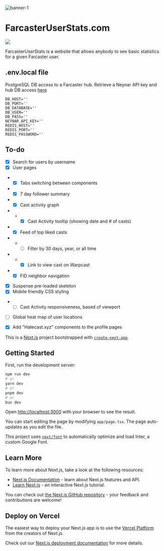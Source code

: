 ![banner-1](https://i.imgur.com/Efvc3cy.png)
# FarcasterUserStats.com
![](https://img.shields.io/github/last-commit/mattwelter/farcaster-user-stats)

FarcasterUserStats is a website that allows anybody to see basic statistics for a given Farcaster user.

## .env.local file
PostgreSQL DB access to a Farcaster hub. Retrieve a Neynar API key and hub DB access [here](https://neynar.com/)
```
DB_HOST=''
DB_PORT=''
DB_DATABASE=''
DB_USER=''
DB_PASS=''
NEYNAR_API_KEY=''
REDIS_HOST=''
REDIS_PORT=''
REDIS_PASSWORD=''
```

## To-do
- [x] Search for users by username
- [x] User pages
- - [x] Tabs switching between components
- - [x] 7 day follower summary
- - [x] Cast activity graph
- - - [x] Cast Activity tooltip (showing date and # of casts)
- - [x] Feed of top liked casts
- - - [ ] Filter by 30 days, year, or all time
- - - [x] Link to view cast on Warpcast
- - [x] FID neighbor navigation
- [x] Suspense pre-loaded skeleton
- [x] Mobile friendly CSS styling
- - [ ] Cast Activity responsiveness, based of viewport
- [ ] Global heat map of user locations
- [x] Add "Hatecast.xyz" components to the profile pages


This is a [Next.js](https://nextjs.org/) project bootstrapped with [`create-next-app`](https://github.com/vercel/next.js/tree/canary/packages/create-next-app).

## Getting Started

First, run the development server:

```bash
npm run dev
# or
yarn dev
# or
pnpm dev
# or
bun dev
```

Open [http://localhost:3000](http://localhost:3000) with your browser to see the result.

You can start editing the page by modifying `app/page.tsx`. The page auto-updates as you edit the file.

This project uses [`next/font`](https://nextjs.org/docs/basic-features/font-optimization) to automatically optimize and load Inter, a custom Google Font.

## Learn More

To learn more about Next.js, take a look at the following resources:

- [Next.js Documentation](https://nextjs.org/docs) - learn about Next.js features and API.
- [Learn Next.js](https://nextjs.org/learn) - an interactive Next.js tutorial.

You can check out [the Next.js GitHub repository](https://github.com/vercel/next.js/) - your feedback and contributions are welcome!

## Deploy on Vercel

The easiest way to deploy your Next.js app is to use the [Vercel Platform](https://vercel.com/new?utm_medium=default-template&filter=next.js&utm_source=create-next-app&utm_campaign=create-next-app-readme) from the creators of Next.js.

Check out our [Next.js deployment documentation](https://nextjs.org/docs/deployment) for more details.
